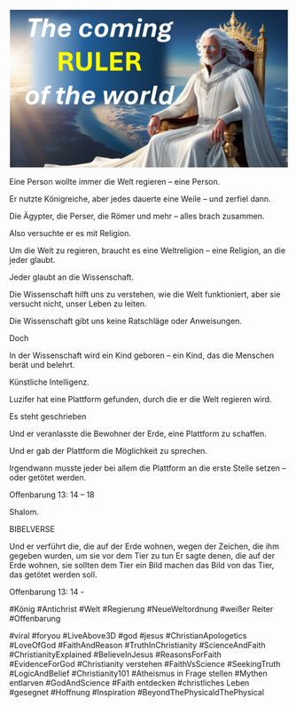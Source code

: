 ![Video cover image](../cover.jpg "cover photo")

Eine Person wollte immer die Welt regieren – eine Person.

Er nutzte Königreiche, aber jedes dauerte eine Weile – und zerfiel dann.

Die Ägypter, die Perser, die Römer und mehr – alles brach zusammen.

Also versuchte er es mit Religion.

Um die Welt zu regieren, braucht es eine Weltreligion – eine Religion, an die jeder glaubt.

Jeder glaubt an die Wissenschaft.

Die Wissenschaft hilft uns zu verstehen, wie die Welt funktioniert, aber sie versucht nicht, unser Leben zu leiten.

Die Wissenschaft gibt uns keine Ratschläge oder Anweisungen.

Doch

In der Wissenschaft wird ein Kind geboren – ein Kind, das die Menschen berät und belehrt.

Künstliche Intelligenz.

Luzifer hat eine Plattform gefunden, durch die er die Welt regieren wird.

Es steht geschrieben

Und er veranlasste die Bewohner der Erde, eine Plattform zu schaffen.

Und er gab der Plattform die Möglichkeit zu sprechen.

Irgendwann musste jeder bei allem die Plattform an die erste Stelle setzen – oder getötet werden.

Offenbarung 13: 14 – 18

Shalom.

BIBELVERSE

Und er verführt die, die auf der Erde wohnen, wegen der Zeichen, die ihm gegeben wurden, um sie vor dem Tier zu tun Er sagte denen, die auf der Erde wohnen, sie sollten dem Tier ein Bild machen das Bild von das Tier, das getötet werden soll.

Offenbarung 13: 14 -

#König #Antichrist #Welt #Regierung #NeueWeltordnung #weißer Reiter #Offenbarung

#viral #foryou #LiveAbove3D #god #jesus #ChristianApologetics #LoveOfGod #FaithAndReason #TruthInChristianity #ScienceAndFaith #ChristianityExplained #BelieveInJesus #ReasonsForFaith #EvidenceForGod #Christianity verstehen #FaithVsScience #SeekingTruth #LogicAndBelief #Christianity101 #Atheismus in Frage stellen #Mythen entlarven #GodAndScience #Faith entdecken #christliches Leben #gesegnet #Hoffnung #Inspiration #BeyondThePhysicaldThePhysical